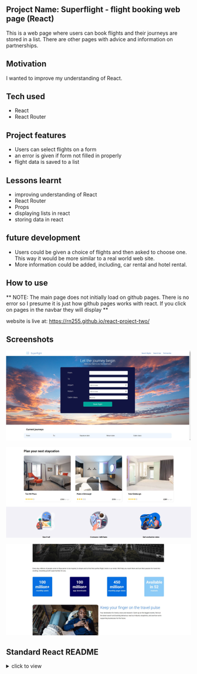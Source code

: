 ## Project Name: Superflight - flight booking web page (React)  

This is a web page where users can book flights and their journeys are stored in a list. There are other pages with advice and information on partnerships.

## Motivation
I wanted to improve my understanding of React.

## Tech used
- React
- React Router

## Project features
- Users can select flights on a form
- an error is given if form not filled in properly 
- flight data is saved to a list

## Lessons learnt
- improving understanding of React
- React Router
- Props
- displaying lists in react
- storing data in react

## future development
- Users could be given a choice of flights and then asked to choose one. This way it would be more similar to a real world web site.
- More information could be added, including, car rental and hotel rental.

## How to use
** NOTE: The main page does not initially load on github pages. There is no error so I presume it is just how github pages works with react. If you click on pages in the navbar they will display **  

website is live at: https://rn255.github.io/react-project-two/

## Screenshots
![Superflight screenshot](https://github.com/RN255/react-project-two/blob/master/src/images/superflightScreenshotOne.jpg)

![Superflight screenshot](https://github.com/RN255/react-project-two/blob/master/src/images/superflightScreenshotTwo.jpg)

![Superflight screenshot](https://github.com/RN255/react-project-two/blob/master/src/images/superflightScreenshotThree.jpg)
## Standard React README
<details>
<summary>click to view</summary>
<br>

# Getting Started with Create React App

This project was bootstrapped with [Create React App](https://github.com/facebook/create-react-app).

## Available Scripts

In the project directory, you can run:

### `npm start`

Runs the app in the development mode.\
Open [http://localhost:3000](http://localhost:3000) to view it in your browser.

The page will reload when you make changes.\
You may also see any lint errors in the console.

### `npm test`

Launches the test runner in the interactive watch mode.\
See the section about [running tests](https://facebook.github.io/create-react-app/docs/running-tests) for more information.

### `npm run build`

Builds the app for production to the `build` folder.\
It correctly bundles React in production mode and optimizes the build for the best performance.

The build is minified and the filenames include the hashes.\
Your app is ready to be deployed!

See the section about [deployment](https://facebook.github.io/create-react-app/docs/deployment) for more information.

### `npm run eject`

**Note: this is a one-way operation. Once you `eject`, you can't go back!**

If you aren't satisfied with the build tool and configuration choices, you can `eject` at any time. This command will remove the single build dependency from your project.

Instead, it will copy all the configuration files and the transitive dependencies (webpack, Babel, ESLint, etc) right into your project so you have full control over them. All of the commands except `eject` will still work, but they will point to the copied scripts so you can tweak them. At this point you're on your own.

You don't have to ever use `eject`. The curated feature set is suitable for small and middle deployments, and you shouldn't feel obligated to use this feature. However we understand that this tool wouldn't be useful if you couldn't customize it when you are ready for it.

## Learn More

You can learn more in the [Create React App documentation](https://facebook.github.io/create-react-app/docs/getting-started).

To learn React, check out the [React documentation](https://reactjs.org/).

### Code Splitting

This section has moved here: [https://facebook.github.io/create-react-app/docs/code-splitting](https://facebook.github.io/create-react-app/docs/code-splitting)

### Analyzing the Bundle Size

This section has moved here: [https://facebook.github.io/create-react-app/docs/analyzing-the-bundle-size](https://facebook.github.io/create-react-app/docs/analyzing-the-bundle-size)

### Making a Progressive Web App

This section has moved here: [https://facebook.github.io/create-react-app/docs/making-a-progressive-web-app](https://facebook.github.io/create-react-app/docs/making-a-progressive-web-app)

### Advanced Configuration

This section has moved here: [https://facebook.github.io/create-react-app/docs/advanced-configuration](https://facebook.github.io/create-react-app/docs/advanced-configuration)

### Deployment

This section has moved here: [https://facebook.github.io/create-react-app/docs/deployment](https://facebook.github.io/create-react-app/docs/deployment)

### `npm run build` fails to minify

This section has moved here: [https://facebook.github.io/create-react-app/docs/troubleshooting#npm-run-build-fails-to-minify](https://facebook.github.io/create-react-app/docs/troubleshooting#npm-run-build-fails-to-minify)
